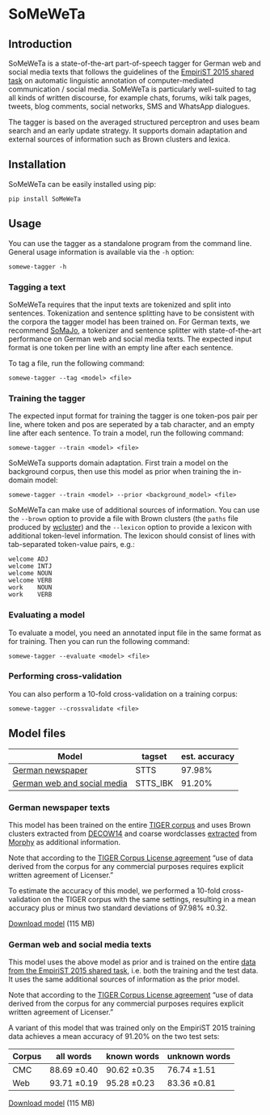 # SoMeWeTa #

## Introduction ##

SoMeWeTa is a state-of-the-art part-of-speech tagger for German web
and social media texts that follows the guidelines of the [EmpiriST
2015 shared task](https://sites.google.com/site/empirist2015/) on
automatic linguistic annotation of computer-mediated communication /
social media. SoMeWeTa is particularly well-suited to tag all kinds of
written discourse, for example chats, forums, wiki talk pages, tweets,
blog comments, social networks, SMS and WhatsApp dialogues.

The tagger is based on the averaged structured perceptron and uses
beam search and an early update strategy. It supports domain
adaptation and external sources of information such as Brown clusters
and lexica.


## Installation ##

SoMeWeTa can be easily installed using pip:

    pip install SoMeWeTa


## Usage ##

You can use the tagger as a standalone program from the command line.
General usage information is available via the `-h` option:

    somewe-tagger -h


### Tagging a text ###

SoMeWeTa requires that the input texts are tokenized and split into
sentences. Tokenization and sentence splitting have to be consistent
with the corpora the tagger model has been trained on. For German
texts, we recommend [SoMaJo](https://github.com/tsproisl/SoMaJo), a
tokenizer and sentence splitter with state-of-the-art performance on
German web and social media texts. The expected input format is one
token per line with an empty line after each sentence.

To tag a file, run the following command:

    somewe-tagger --tag <model> <file>


### Training the tagger ###

The expected input format for training the tagger is one token-pos
pair per line, where token and pos are seperated by a tab character,
and an empty line after each sentence. To train a model, run the
following command:

    somewe-tagger --train <model> <file>

SoMeWeTa supports domain adaptation. First train a model on the
background corpus, then use this model as prior when training the
in-domain model:

    somewe-tagger --train <model> --prior <background_model> <file>
	
SoMeWeTa can make use of additional sources of information. You can
use the `--brown` option to provide a file with Brown clusters (the
`paths` file produced by
[wcluster](https://github.com/percyliang/brown-cluster)) and the
`--lexicon` option to provide a lexicon with additional token-level
information. The lexicon should consist of lines with tab-separated
token-value pairs, e.g.:

    welcome	ADJ
	welcome	INTJ
	welcome	NOUN
	welcome	VERB
	work	NOUN
	work	VERB


### Evaluating a model ###

To evaluate a model, you need an annotated input file in the same
format as for training. Then you can run the following command:

    somewe-tagger --evaluate <model> <file>


### Performing cross-validation ###

You can also perform a 10-fold cross-validation on a training corpus:

    somewe-tagger --crossvalidate <file>


## Model files ##

| Model                                      | tagset   | est. accuracy |
|--------------------------------------------|----------|---------------|
| [German newspaper](#german_newspaper)      | STTS     |        97.98% |
| [German web and social media](#german_wsm) | STTS_IBK |        91.20% |


### German newspaper texts <a id="german_newspaper"/> ###

This model has been trained on the entire [TIGER
corpus](http://www.ims.uni-stuttgart.de/forschung/ressourcen/korpora/tiger.html)
and uses Brown clusters extracted from
[DECOW14](http://corporafromtheweb.org/decow14/) and coarse
wordclasses [extracted](http://www.danielnaber.de/morphologie/) from
[Morphy](http://morphy.wolfganglezius.de/) as additional information.

Note that according to the [TIGER Corpus License
agreement](http://www.ims.uni-stuttgart.de/forschung/ressourcen/korpora/TIGERCorpus/license/htmlicense.html)
“use of data derived from the corpus for any commercial purposes
requires explicit written agreement of Licenser.”

To estimate the accuracy of this model, we performed a 10-fold
cross-validation on the TIGER corpus with the same settings, resulting
in a mean accuracy plus or minus two standard deviations of 97.98%
±0.32.

[Download
model](http://corpora.linguistik.uni-erlangen.de/someweta/german_newspaper.model)
(115 MB)


### German web and social media texts <a id="german_wsm"> ###

This model uses the above model as prior and is trained on the entire
[data from the EmpiriST 2015 shared
task](https://sites.google.com/site/empirist2015/home/gold), i.e. both
the training and the test data. It uses the same additional sources of
information as the prior model.

Note that according to the [TIGER Corpus License
agreement](http://www.ims.uni-stuttgart.de/forschung/ressourcen/korpora/TIGERCorpus/license/htmlicense.html)
“use of data derived from the corpus for any commercial purposes
requires explicit written agreement of Licenser.”

A variant of this model that was trained only on the EmpiriST 2015
training data achieves a mean accuracy of 91.20% on the two test sets:

| Corpus | all words   | known words | unknown words |
|--------|-------------|-------------|---------------|
| CMC    | 88.69 ±0.40 | 90.62 ±0.35 | 76.74 ±1.51   |
| Web    | 93.71 ±0.19 | 95.28 ±0.23 | 83.36 ±0.81   |

[Download
model](http://corpora.linguistik.uni-erlangen.de/someweta/german_web_social_media.model)
(115 MB)
